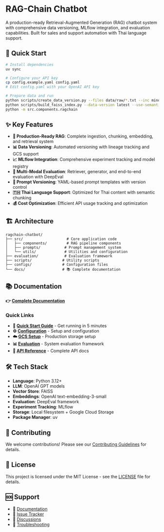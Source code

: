 # RAG-Chain Chatbot

A production-ready Retrieval-Augmented Generation (RAG) chatbot system with comprehensive data versioning, MLflow integration, and evaluation capabilities. Built for sales and support automation with Thai language support.

## 🚀 Quick Start

```bash
# Install dependencies
uv sync

# Configure your API key
cp config.example.yaml config.yaml
# Edit config.yaml with your OpenAI API key

# Prepare data and run
python scripts/create_data_version.py --files data/raw/*.txt --inc minor
python scripts/build_faiss_index.py --data-version latest --use-semantic-chunking
python -m src.components.ragchain
```

## ✨ Key Features

- **🤖 Production-Ready RAG**: Complete ingestion, chunking, embedding, and retrieval system
- **📊 Data Versioning**: Automated versioning with lineage tracking and GCS support
- **📈 MLflow Integration**: Comprehensive experiment tracking and model registry
- **🧪 Multi-Modal Evaluation**: Retriever, generator, and end-to-end evaluation with DeepEval
- **📝 Prompt Versioning**: YAML-based prompt templates with version control
- **🇹🇭 Thai Language Support**: Optimized for Thai content with semantic chunking
- **💰 Cost Optimization**: Efficient API usage tracking and optimization

## 🏗️ Architecture

```
ragchain-chatbot/
├── src/                    # Core application code
│   ├── components/         # RAG pipeline components
│   ├── prompts/           # Prompt management system
│   └── utils/             # Utilities and configuration
├── evaluation/            # Evaluation framework
├── scripts/              # Utility scripts
├── configs/              # Configuration files
└── docs/                 # 📚 Complete documentation
```

## 📚 Documentation

**👉 [Complete Documentation](docs/README.md)**

### Quick Links
- **🚀 [Quick Start Guide](docs/quickstart.md)** - Get running in 5 minutes
- **⚙️ [Configuration](docs/configuration.md)** - Setup and configuration
- **☁️ [GCS Setup](docs/gcs_setup.md)** - Production storage setup
- **📊 [Evaluation](docs/evaluation/overview.md)** - System evaluation framework
- **🔧 [API Reference](docs/api/reference.md)** - Complete API docs

## 🛠️ Tech Stack

- **Language**: Python 3.12+
- **LLM**: OpenAI GPT models
- **Vector Store**: FAISS
- **Embeddings**: OpenAI text-embedding-3-small
- **Evaluation**: DeepEval framework
- **Experiment Tracking**: MLflow
- **Storage**: Local filesystem + Google Cloud Storage
- **Package Manager**: uv

## 🤝 Contributing

We welcome contributions! Please see our [Contributing Guidelines](docs/development/contributing.md) for details.

## 📄 License

This project is licensed under the MIT License - see the [LICENSE](LICENSE) file for details.

## 🆘 Support

- 📖 [Documentation](docs/README.md)
- 🐛 [Issue Tracker](https://github.com/your-org/ragchain-chatbot/issues)
- 💬 [Discussions](https://github.com/your-org/ragchain-chatbot/discussions)
- 🔧 [Troubleshooting](docs/development/troubleshooting.md)